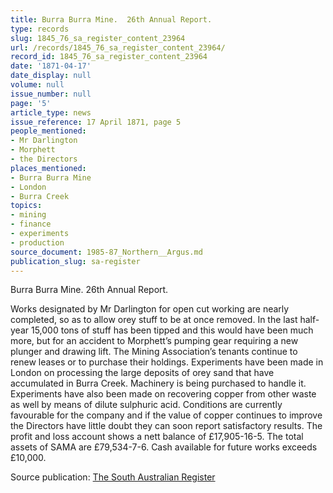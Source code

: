 ```yaml
---
title: Burra Burra Mine.  26th Annual Report.
type: records
slug: 1845_76_sa_register_content_23964
url: /records/1845_76_sa_register_content_23964/
record_id: 1845_76_sa_register_content_23964
date: '1871-04-17'
date_display: null
volume: null
issue_number: null
page: '5'
article_type: news
issue_reference: 17 April 1871, page 5
people_mentioned:
- Mr Darlington
- Morphett
- the Directors
places_mentioned:
- Burra Burra Mine
- London
- Burra Creek
topics:
- mining
- finance
- experiments
- production
source_document: 1985-87_Northern__Argus.md
publication_slug: sa-register
---
```


Burra Burra Mine.  26th Annual Report.

Works designated by Mr Darlington for open cut working are nearly completed, so as to allow orey stuff to be at once removed.  In the last half-year 15,000 tons of stuff has been tipped and this would have been much more, but for an accident to Morphett’s pumping gear requiring a new plunger and drawing lift.  The Mining Association’s tenants continue to renew leases or to purchase their holdings.  Experiments have been made in London on processing the large deposits of orey sand that have accumulated in Burra Creek.  Machinery is being purchased to handle it.  Experiments have also been made on recovering copper from other waste as well by means of dilute sulphuric acid.  Conditions are currently favourable for the company and if the value of copper continues to improve the Directors have little doubt they can soon report satisfactory results.  The profit and loss account shows a nett balance of £17,905-16-5.  The total assets of SAMA are £79,534-7-6.  Cash available for future works exceeds £10,000.

Source publication: [The South Australian Register](/publications/sa-register/)
